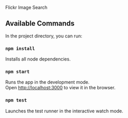 Flickr Image Search

## Available Commands

In the project directory, you can run:

### `npm install`

Installs all node dependencies.<br />


### `npm start`

Runs the app in the development mode.<br />
Open [http://localhost:3000](http://localhost:3000) to view it in the browser.

### `npm test`

Launches the test runner in the interactive watch mode.<br />


